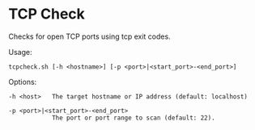 # TCP Check

Checks for open TCP ports using tcp exit codes.

Usage:

    tcpcheck.sh [-h <hostname>] [-p <port>|<start_port>-<end_port>]

Options:

    -h <host>   The target hostname or IP address (default: localhost)

    -p <port>|<start_port>-<end_port>
                The port or port range to scan (default: 22).
